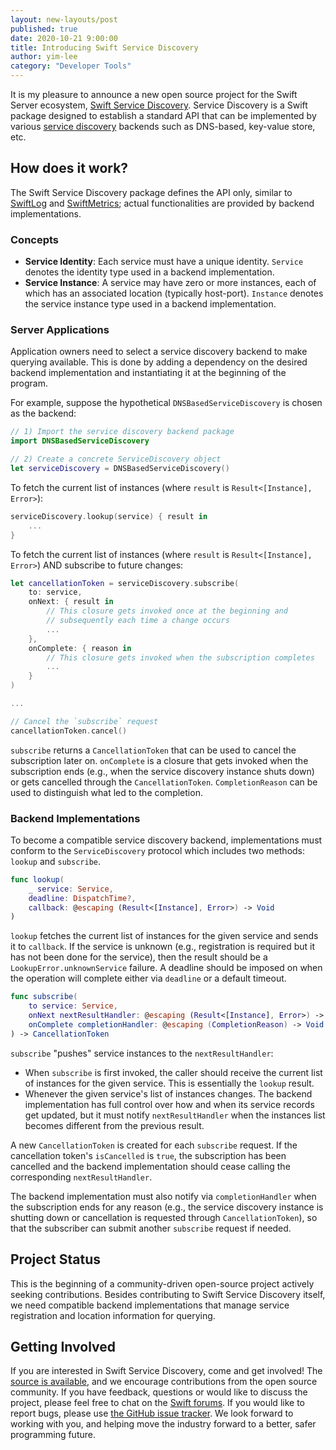 ```yaml
---
layout: new-layouts/post
published: true
date: 2020-10-21 9:00:00
title: Introducing Swift Service Discovery
author: yim-lee
category: "Developer Tools"
---
```


It is my pleasure to announce a new open source project for the Swift Server ecosystem, [Swift Service Discovery](https://github.com/apple/swift-service-discovery). Service Discovery is a Swift package designed to establish a standard API that can be implemented by various [service discovery](https://en.wikipedia.org/wiki/Service_discovery) backends such as DNS-based, key-value store, etc.

## How does it work?

The Swift Service Discovery package defines the API only, similar to [SwiftLog](https://github.com/apple/swift-log) and [SwiftMetrics](https://github.com/apple/swift-metrics); actual functionalities are provided by backend implementations.

### Concepts

* **Service Identity**: Each service must have a unique identity. `Service` denotes the identity type used in a backend implementation.
* **Service Instance**: A service may have zero or more instances, each of which has an associated location (typically host-port). `Instance` denotes the service instance type used in a backend implementation.

### Server Applications

Application owners need to select a service discovery backend to make querying available. This is done by adding a dependency on the desired backend implementation and instantiating it at the beginning of the program.

For example, suppose the hypothetical `DNSBasedServiceDiscovery` is chosen as the backend:

~~~swift
// 1) Import the service discovery backend package
import DNSBasedServiceDiscovery

// 2) Create a concrete ServiceDiscovery object
let serviceDiscovery = DNSBasedServiceDiscovery()
~~~

To fetch the current list of instances (where `result` is `Result<[Instance], Error>`):

~~~swift
serviceDiscovery.lookup(service) { result in
    ...
}
~~~

To fetch the current list of instances (where `result` is `Result<[Instance], Error>`) AND subscribe to future changes:

~~~swift
let cancellationToken = serviceDiscovery.subscribe(
    to: service,
    onNext: { result in
        // This closure gets invoked once at the beginning and
        // subsequently each time a change occurs
        ...
    },
    onComplete: { reason in
        // This closure gets invoked when the subscription completes
        ...
    }
)

...

// Cancel the `subscribe` request
cancellationToken.cancel()
~~~

`subscribe` returns a `CancellationToken` that can be used to cancel the subscription later on.
`onComplete` is a closure that gets invoked when the subscription ends (e.g., when the service discovery instance shuts down) or gets cancelled through the `CancellationToken`.
`CompletionReason` can be used to distinguish what led to the completion.

### Backend Implementations

To become a compatible service discovery backend, implementations must conform to the `ServiceDiscovery` protocol which includes two methods: `lookup` and `subscribe`.

~~~swift
func lookup(
    _ service: Service,
    deadline: DispatchTime?,
    callback: @escaping (Result<[Instance], Error>) -> Void
)
~~~

`lookup` fetches the current list of instances for the given service and sends it to `callback`.
If the service is unknown (e.g., registration is required but it has not been done for the service), then the result should be a `LookupError.unknownService` failure.
A deadline should be imposed on when the operation will complete either via `deadline` or a default timeout.

~~~swift
func subscribe(
    to service: Service,
    onNext nextResultHandler: @escaping (Result<[Instance], Error>) -> Void,
    onComplete completionHandler: @escaping (CompletionReason) -> Void
) -> CancellationToken
~~~

`subscribe` "pushes" service instances to the `nextResultHandler`:

* When `subscribe` is first invoked, the caller should receive the current list of instances for the given service. This is essentially the `lookup` result.
* Whenever the given service's list of instances changes. The backend implementation has full control over how and when its service records get updated, but it must notify `nextResultHandler` when the instances list becomes different from the previous result.

A new `CancellationToken` is created for each `subscribe` request. If the cancellation token's `isCancelled` is `true`, the subscription has been cancelled and the backend implementation should cease calling the corresponding `nextResultHandler`.

The backend implementation must also notify via `completionHandler` when the subscription ends for any reason (e.g., the service discovery instance is shutting down or cancellation is requested through `CancellationToken`), so that the subscriber can submit another `subscribe` request if needed.

## Project Status

This is the beginning of a community-driven open-source project actively seeking contributions.
Besides contributing to Swift Service Discovery itself, we need compatible backend implementations that manage service registration and location information for querying.

## Getting Involved

If you are interested in Swift Service Discovery, come and get involved!
The [source is available](https://github.com/apple/swift-service-discovery), and we encourage contributions from the open source community.
If you have feedback, questions or would like to discuss the project, please feel free to chat on the [Swift forums](https://forums.swift.org/c/server).
If you would like to report bugs, please use [the GitHub issue tracker](https://github.com/apple/swift-service-discovery/issues).
We look forward to working with you, and helping move the industry forward to a better, safer programming future.
